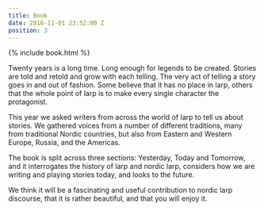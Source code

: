 ```yaml
---
title: Book
date: 2016-11-01 23:52:00 Z
position: 3
---
```


{% include book.html %}

Twenty years is a long time. Long enough for legends to be created. Stories are told and retold and grow with each telling. The very act of telling a story goes in and out of fashion. Some believe that it has no place in larp, others that the whole point of larp is to make every single character the protagonist.

This year we asked writers from across the world of larp to tell us about stories. We gathered voices from a number of different traditions, many from traditional Nordic countries, but also from Eastern and Western Europe, Russia, and the Americas.

The book is split across three sections: Yesterday, Today and Tomorrow, and it interrogates the history of larp and nordic larp, considers how we are writing and playing stories today, and looks to the future.

We think it will be a fascinating and useful contribution to nordic larp discourse, that it is rather beautiful, and that you will enjoy it.
